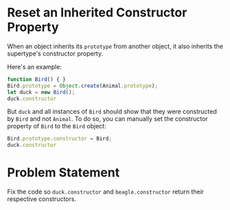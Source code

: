 # Reset an Inherited Constructor Property
When an object inherits its ```prototype``` from another object, it also inherits the supertype's constructor property.

Here's an example:
```javascript
function Bird() { }
Bird.prototype = Object.create(Animal.prototype);
let duck = new Bird();
duck.constructor
```
But ```duck``` and all instances of ```Bird``` should show that they were constructed by ```Bird``` and not ```Animal```. To do so, you can manually set the constructor property of ```Bird``` to the ```Bird``` object:
```javascript
Bird.prototype.constructor = Bird;
duck.constructor
```
# Problem Statement
Fix the code so ```duck.constructor``` and ```beagle.constructor``` return their respective constructors.

